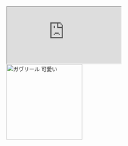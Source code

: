 <!-- ### Hi there 👋 -->

<!-- ![visitors](https://visitor-badge.glitch.me/badge?page_id=Enzymii.Enzymii&left_color=black&right_color=green) -->

<!--
**Enzymii/Enzymii** is a ✨ _special_ ✨ repository because its `README.md` (this file) appears on your GitHub profile.

Here are some ideas to get you started:

- 🔭 I’m currently working on ...
- 🌱 I’m currently learning ...
- 👯 I’m looking to collaborate on ...
- 🤔 I’m looking for help with ...
- 💬 Ask me about ...
- 📫 How to reach me: ...
- 😄 Pronouns: ...
- ⚡ Fun fact: ...
-->

<iframe src="https://flappybird.io/"><p>No iframe</p></iframe>

<img src="https://i.imgur.com/VCyizmG.gif" width="200px" alt="ガヴリール 可愛い" />
